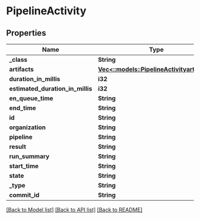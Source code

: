 # PipelineActivity

## Properties
Name | Type | Description | Notes
------------ | ------------- | ------------- | -------------
**_class** | **String** |  | [optional] 
**artifacts** | [**Vec<::models::PipelineActivityartifacts>**](PipelineActivityartifacts.md) |  | [optional] 
**duration_in_millis** | **i32** |  | [optional] 
**estimated_duration_in_millis** | **i32** |  | [optional] 
**en_queue_time** | **String** |  | [optional] 
**end_time** | **String** |  | [optional] 
**id** | **String** |  | [optional] 
**organization** | **String** |  | [optional] 
**pipeline** | **String** |  | [optional] 
**result** | **String** |  | [optional] 
**run_summary** | **String** |  | [optional] 
**start_time** | **String** |  | [optional] 
**state** | **String** |  | [optional] 
**_type** | **String** |  | [optional] 
**commit_id** | **String** |  | [optional] 

[[Back to Model list]](../README.md#documentation-for-models) [[Back to API list]](../README.md#documentation-for-api-endpoints) [[Back to README]](../README.md)


